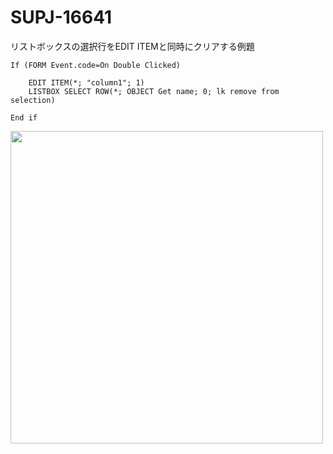 # SUPJ-16641
リストボックスの選択行をEDIT ITEMと同時にクリアする例題

```4d
If (FORM Event.code=On Double Clicked)
	
	EDIT ITEM(*; "column1"; 1)
	LISTBOX SELECT ROW(*; OBJECT Get name; 0; lk remove from selection)
	
End if
```
<img src="https://github.com/user-attachments/assets/a76c07d6-17e3-4236-a6e9-80d7c191a6ff" width=500 />

